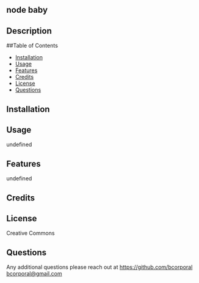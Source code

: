 
  ## node baby

  
  ## Description
  


  ##Table of Contents
  - [Installation](#installation)
  - [Usage](#usage)
  - [Features](#features)
  - [Credits](#credits)
  - [License](#license)
  - [Questions](#questions)

  ## Installation
  
  
  ## Usage
  undefined

  ## Features
  undefined

  ## Credits
  

  ## License
  Creative Commons

  ## Questions
  Any additional questions please reach out at https://github.com/bcorporal
  bcorporal@gmail.com
